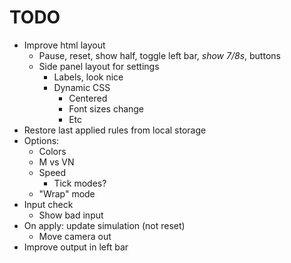 # TODO

- Improve html layout
    - Pause, reset, show half, toggle left bar, *show 7/8s*,  buttons
    - Side panel layout for settings
        - Labels, look nice
        - Dynamic CSS
            - Centered
            - Font sizes change
            - Etc
- Restore last applied rules from local storage
- Options:
    - Colors
    - M vs VN
    - Speed
        - Tick modes?
    - "Wrap" mode
- Input check
    - Show bad input
- On apply: update simulation (not reset)
    - Move camera out
- Improve output in left bar